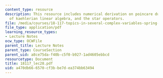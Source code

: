 ```yaml
---
content_type: resource
description: This resource includes numerical derivation on poincare duality, a review
  of kaehlerian linear algebra, and the star operators.
file: /media/courses/18-117-topics-in-several-complex-variables-spring-2005/a470db666570cf3bbe7dea374bb63494_18117_lec28.pdf
file_type: application/pdf
learning_resource_types:
- Lecture Notes
ocw_type: OCWFile
parent_title: Lecture Notes
parent_type: CourseSection
parent_uid: a8ce75da-f40b-c5f0-b927-1ad4605ebbcd
resourcetype: Document
title: 18117_lec28.pdf
uid: a470db66-6570-cf3b-be7d-ea374bb63494
---
```

